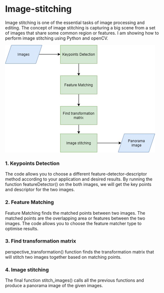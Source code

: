 # Image-stitching
Image stitching is one of the essential tasks of image processing and editing. The concept of image stitching is capturing a big scene from a set of images that share some common region or features. I am showing how to perform image stitching using Python and openCV.


<img src="./images/diagram.jpg">



### 1. Keypoints Detection
The code allows you to choose a different feature-detector-descriptor method according to your application and desired results.
By running the function featureDetector() on the both images, we will get the key points and descriptor for the two images. 

### 2. Feature Matching
Feature Matching finds the matched points between two images. The matched points are the overlapping area or features between the two images. The code allows you to choose the feature matcher type to optimise results.

### 3. Find transformation matrix
perspective_transformation() function finds the transformation matrix that will stitch two images together based on matching points.
 
 ### 4. Image stitching
 The final function stitch_images() calls all the previous functions and produce a panorama image of the given images.

